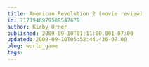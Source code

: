```yaml
---
title: American Revolution 2 (movie review)
id: 7171946979509547679
author: Kirby Urner
published: 2009-09-10T01:11:00.001-07:00
updated: 2009-09-10T05:52:44.436-07:00
blog: world_game
tags: 
---
```


